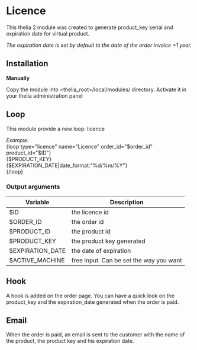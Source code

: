 # Licence
This thelia 2 module was created to generate product_key serial and expiration date for virtual product.

*The expiration date is set by default to the date of the order invoice +1 year.*
## Installation

**Manually**

Copy the module into <thelia_root>/local/modules/ directory.
Activate it in your thelia administration panel

## Loop
This module provide a new loop: licence

*Example:*
</br>
 {loop type="licence" name="Licence" order_id="$order_id" product_id="$ID"}
</br>
        {$PRODUCT_KEY}</li>
</br>
        {$EXPIRATION_DATE|date_format:"%d/%m/%Y"}
</br>
{/loop}

### Output arguments

|Variable         |Description |
|---              |--- |
|$ID              | the licence id                                                             |                                                                       
|$ORDER_ID        | the order id                                                               |                                                                                      |$CUSTOMER_ID     | the customer id                                                            |
|$PRODUCT_ID      | the product id                                                             |                                                                                  
|$PRODUCT_KEY     | the product key generated                                                  |                                                                          
|$EXPIRATION_DATE | the date of expiration                                                     |          
|$ACTIVE_MACHINE  | free input. Can be set the way you want                                    |

## Hook
A hook is added on the order page. You can have a quick look on the product_key and the expiration_date generated when the order is paid.

## Email
When the order is paid, an email is sent to the customer with the name of the product, the product key and his expiration date.